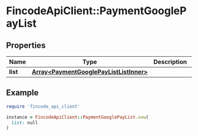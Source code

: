 # FincodeApiClient::PaymentGooglePayList

## Properties

| Name | Type | Description | Notes |
| ---- | ---- | ----------- | ----- |
| **list** | [**Array&lt;PaymentGooglePayListListInner&gt;**](PaymentGooglePayListListInner.md) |  | [optional] |

## Example

```ruby
require 'fincode_api_client'

instance = FincodeApiClient::PaymentGooglePayList.new(
  list: null
)
```

